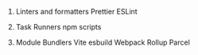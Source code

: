 1. Linters and formatters
Prettier
ESLint

2. Task Runners
npm scripts

3. Module Bundlers
Vite
esbuild
Webpack
Rollup
Parcel


